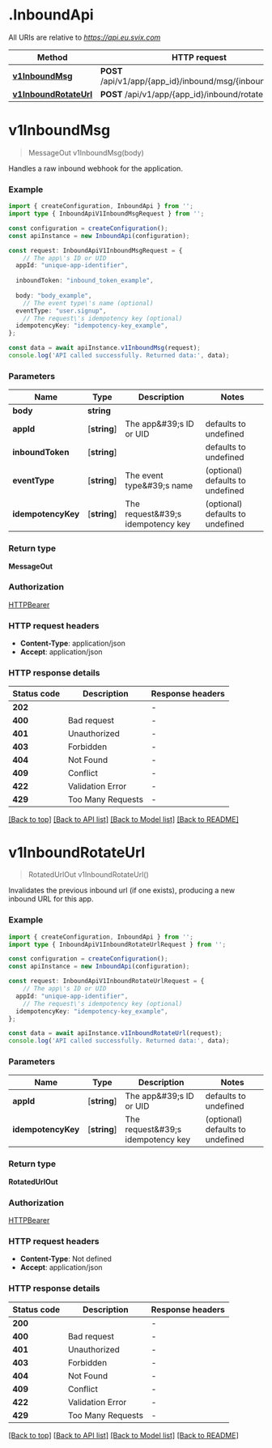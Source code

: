 # .InboundApi

All URIs are relative to *https://api.eu.svix.com*

Method | HTTP request | Description
------------- | ------------- | -------------
[**v1InboundMsg**](InboundApi.md#v1InboundMsg) | **POST** /api/v1/app/{app_id}/inbound/msg/{inbound_token} | Handle Inbound
[**v1InboundRotateUrl**](InboundApi.md#v1InboundRotateUrl) | **POST** /api/v1/app/{app_id}/inbound/rotate-url | Rotate Url


# **v1InboundMsg**
> MessageOut v1InboundMsg(body)

Handles a raw inbound webhook for the application.

### Example


```typescript
import { createConfiguration, InboundApi } from '';
import type { InboundApiV1InboundMsgRequest } from '';

const configuration = createConfiguration();
const apiInstance = new InboundApi(configuration);

const request: InboundApiV1InboundMsgRequest = {
    // The app\'s ID or UID
  appId: "unique-app-identifier",
  
  inboundToken: "inbound_token_example",
  
  body: "body_example",
    // The event type\'s name (optional)
  eventType: "user.signup",
    // The request\'s idempotency key (optional)
  idempotencyKey: "idempotency-key_example",
};

const data = await apiInstance.v1InboundMsg(request);
console.log('API called successfully. Returned data:', data);
```


### Parameters

Name | Type | Description  | Notes
------------- | ------------- | ------------- | -------------
 **body** | **string**|  |
 **appId** | [**string**] | The app\&#39;s ID or UID | defaults to undefined
 **inboundToken** | [**string**] |  | defaults to undefined
 **eventType** | [**string**] | The event type\&#39;s name | (optional) defaults to undefined
 **idempotencyKey** | [**string**] | The request\&#39;s idempotency key | (optional) defaults to undefined


### Return type

**MessageOut**

### Authorization

[HTTPBearer](README.md#HTTPBearer)

### HTTP request headers

 - **Content-Type**: application/json
 - **Accept**: application/json


### HTTP response details
| Status code | Description | Response headers |
|-------------|-------------|------------------|
**202** |  |  -  |
**400** | Bad request |  -  |
**401** | Unauthorized |  -  |
**403** | Forbidden |  -  |
**404** | Not Found |  -  |
**409** | Conflict |  -  |
**422** | Validation Error |  -  |
**429** | Too Many Requests |  -  |

[[Back to top]](#) [[Back to API list]](README.md#documentation-for-api-endpoints) [[Back to Model list]](README.md#documentation-for-models) [[Back to README]](README.md)

# **v1InboundRotateUrl**
> RotatedUrlOut v1InboundRotateUrl()

Invalidates the previous inbound url (if one exists), producing a new inbound URL for this app.

### Example


```typescript
import { createConfiguration, InboundApi } from '';
import type { InboundApiV1InboundRotateUrlRequest } from '';

const configuration = createConfiguration();
const apiInstance = new InboundApi(configuration);

const request: InboundApiV1InboundRotateUrlRequest = {
    // The app\'s ID or UID
  appId: "unique-app-identifier",
    // The request\'s idempotency key (optional)
  idempotencyKey: "idempotency-key_example",
};

const data = await apiInstance.v1InboundRotateUrl(request);
console.log('API called successfully. Returned data:', data);
```


### Parameters

Name | Type | Description  | Notes
------------- | ------------- | ------------- | -------------
 **appId** | [**string**] | The app\&#39;s ID or UID | defaults to undefined
 **idempotencyKey** | [**string**] | The request\&#39;s idempotency key | (optional) defaults to undefined


### Return type

**RotatedUrlOut**

### Authorization

[HTTPBearer](README.md#HTTPBearer)

### HTTP request headers

 - **Content-Type**: Not defined
 - **Accept**: application/json


### HTTP response details
| Status code | Description | Response headers |
|-------------|-------------|------------------|
**200** |  |  -  |
**400** | Bad request |  -  |
**401** | Unauthorized |  -  |
**403** | Forbidden |  -  |
**404** | Not Found |  -  |
**409** | Conflict |  -  |
**422** | Validation Error |  -  |
**429** | Too Many Requests |  -  |

[[Back to top]](#) [[Back to API list]](README.md#documentation-for-api-endpoints) [[Back to Model list]](README.md#documentation-for-models) [[Back to README]](README.md)


